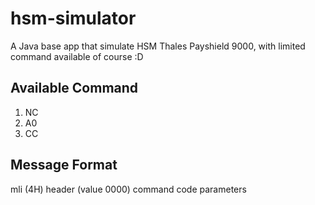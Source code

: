 # hsm-simulator
A Java base app that simulate HSM Thales Payshield 9000, with limited command available of course :D

## Available Command
1. NC
2. A0
3. CC

## Message Format
mli (4H)
header (value 0000)
command code
parameters
